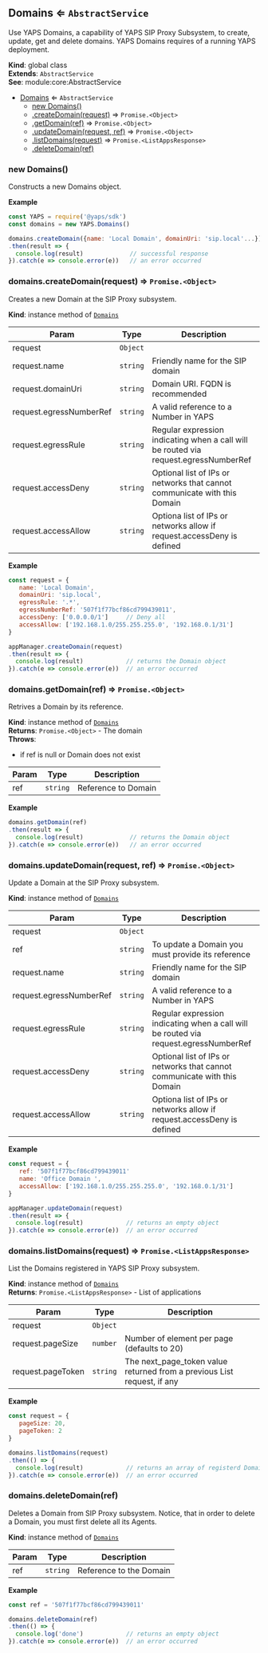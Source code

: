 <a name="Domains"></a>

## Domains ⇐ <code>AbstractService</code>
Use YAPS Domains, a capability of YAPS SIP Proxy Subsystem,
to create, update,  get and delete domains. YAPS Domains requires of a
running YAPS deployment.

**Kind**: global class  
**Extends**: <code>AbstractService</code>  
**See**: module:core:AbstractService  

* [Domains](#Domains) ⇐ <code>AbstractService</code>
    * [new Domains()](#new_Domains_new)
    * [.createDomain(request)](#Domains+createDomain) ⇒ <code>Promise.&lt;Object&gt;</code>
    * [.getDomain(ref)](#Domains+getDomain) ⇒ <code>Promise.&lt;Object&gt;</code>
    * [.updateDomain(request, ref)](#Domains+updateDomain) ⇒ <code>Promise.&lt;Object&gt;</code>
    * [.listDomains(request)](#Domains+listDomains) ⇒ <code>Promise.&lt;ListAppsResponse&gt;</code>
    * [.deleteDomain(ref)](#Domains+deleteDomain)

<a name="new_Domains_new"></a>

### new Domains()
Constructs a new Domains object.

**Example**  
```js
const YAPS = require('@yaps/sdk')
const domains = new YAPS.Domains()

domains.createDomain({name: 'Local Domain', domainUri: 'sip.local'...})
.then(result => {
  console.log(result)             // successful response
}).catch(e => console.error(e))   // an error occurred
```
<a name="Domains+createDomain"></a>

### domains.createDomain(request) ⇒ <code>Promise.&lt;Object&gt;</code>
Creates a new Domain at the SIP Proxy subsystem.

**Kind**: instance method of [<code>Domains</code>](#Domains)  

| Param | Type | Description |
| --- | --- | --- |
| request | <code>Object</code> |  |
| request.name | <code>string</code> | Friendly name for the SIP domain |
| request.domainUri | <code>string</code> | Domain URI. FQDN is recommended |
| request.egressNumberRef | <code>string</code> | A valid reference to a Number in YAPS |
| request.egressRule | <code>string</code> | Regular expression indicating when a call will be routed via request.egressNumberRef |
| request.accessDeny | <code>string</code> | Optional list of IPs or networks that cannot communicate with this Domain |
| request.accessAllow | <code>string</code> | Optiona list of IPs or networks allow if request.accessDeny is defined |

**Example**  
```js
const request = {
   name: 'Local Domain',
   domainUri: 'sip.local',
   egressRule: '.*',
   egressNumberRef: '507f1f77bcf86cd799439011',
   accessDeny: ['0.0.0.0/1']     // Deny all
   accessAllow: ['192.168.1.0/255.255.255.0', '192.168.0.1/31']
}

appManager.createDomain(request)
.then(result => {
  console.log(result)            // returns the Domain object
}).catch(e => console.error(e))  // an error occurred
```
<a name="Domains+getDomain"></a>

### domains.getDomain(ref) ⇒ <code>Promise.&lt;Object&gt;</code>
Retrives a Domain by its reference.

**Kind**: instance method of [<code>Domains</code>](#Domains)  
**Returns**: <code>Promise.&lt;Object&gt;</code> - The domain  
**Throws**:

- if ref is null or Domain does not exist


| Param | Type | Description |
| --- | --- | --- |
| ref | <code>string</code> | Reference to Domain |

**Example**  
```js
domains.getDomain(ref)
.then(result => {
  console.log(result)             // returns the Domain object
}).catch(e => console.error(e))   // an error occurred
```
<a name="Domains+updateDomain"></a>

### domains.updateDomain(request, ref) ⇒ <code>Promise.&lt;Object&gt;</code>
Update a Domain at the SIP Proxy subsystem.

**Kind**: instance method of [<code>Domains</code>](#Domains)  

| Param | Type | Description |
| --- | --- | --- |
| request | <code>Object</code> |  |
| ref | <code>string</code> | To update a Domain you must provide its reference |
| request.name | <code>string</code> | Friendly name for the SIP domain |
| request.egressNumberRef | <code>string</code> | A valid reference to a Number in YAPS |
| request.egressRule | <code>string</code> | Regular expression indicating when a call will be routed via request.egressNumberRef |
| request.accessDeny | <code>string</code> | Optional list of IPs or networks that cannot communicate with this Domain |
| request.accessAllow | <code>string</code> | Optiona list of IPs or networks allow if request.accessDeny is defined |

**Example**  
```js
const request = {
   ref: '507f1f77bcf86cd799439011'
   name: 'Office Domain ',
   accessAllow: ['192.168.1.0/255.255.255.0', '192.168.0.1/31']
}

appManager.updateDomain(request)
.then(result => {
  console.log(result)            // returns an empty object
}).catch(e => console.error(e))  // an error occurred
```
<a name="Domains+listDomains"></a>

### domains.listDomains(request) ⇒ <code>Promise.&lt;ListAppsResponse&gt;</code>
List the Domains registered in YAPS SIP Proxy subsystem.

**Kind**: instance method of [<code>Domains</code>](#Domains)  
**Returns**: <code>Promise.&lt;ListAppsResponse&gt;</code> - List of applications  

| Param | Type | Description |
| --- | --- | --- |
| request | <code>Object</code> |  |
| request.pageSize | <code>number</code> | Number of element per page (defaults to 20) |
| request.pageToken | <code>string</code> | The next_page_token value returned from a previous List request, if any |

**Example**  
```js
const request = {
   pageSize: 20,
   pageToken: 2
}

domains.listDomains(request)
.then(() => {
  console.log(result)            // returns an array of registerd Domains
}).catch(e => console.error(e))  // an error occurred
```
<a name="Domains+deleteDomain"></a>

### domains.deleteDomain(ref)
Deletes a Domain from SIP Proxy subsystem. Notice, that in order to delete
a Domain, you must first delete all its Agents.

**Kind**: instance method of [<code>Domains</code>](#Domains)  

| Param | Type | Description |
| --- | --- | --- |
| ref | <code>string</code> | Reference to the Domain |

**Example**  
```js
const ref = '507f1f77bcf86cd799439011'

domains.deleteDomain(ref)
.then(() => {
  console.log('done')            // returns an empty object
}).catch(e => console.error(e))  // an error occurred
```
